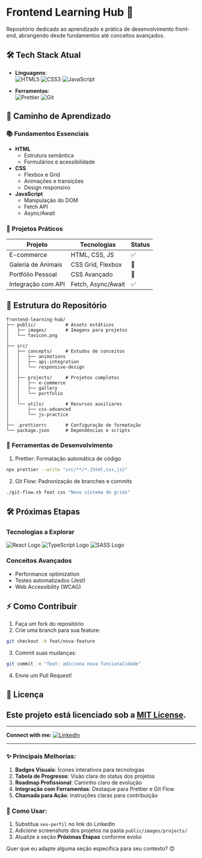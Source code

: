 # Frontend Learning Hub 🚀

Repositório dedicado ao aprendizado e prática de desenvolvimento front-end, abrangendo desde fundamentos até conceitos avançados.

## 🛠 Tech Stack Atual

- **Linguagens**:  
  ![HTML5](https://img.shields.io/badge/HTML5-E34F26?style=flat&logo=html5&logoColor=white)
  ![CSS3](https://img.shields.io/badge/CSS3-1572B6?style=flat&logo=css3&logoColor=white)
  ![JavaScript](https://img.shields.io/badge/JavaScript-F7DF1E?style=flat&logo=javascript&logoColor=black)

- **Ferramentas**:  
  ![Prettier](https://img.shields.io/badge/Prettier-F7B93E?style=flat&logo=prettier&logoColor=white)
  ![Git](https://img.shields.io/badge/Git-F05032?style=flat&logo=git&logoColor=white)

## 🧠 Caminho de Aprendizado

### 📚 Fundamentos Essenciais

- **HTML**
  - Estrutura semântica
  - Formulários e acessibilidade
- **CSS**
  - Flexbox e Grid
  - Animações e transições
  - Design responsivo
- **JavaScript**
  - Manipulação do DOM
  - Fetch API
  - Async/Await

### 🚀 Projetos Práticos

| Projeto            | Tecnologias        | Status |
| ------------------ | ------------------ | ------ |
| E-commerce         | HTML, CSS, JS      | ✅     |
| Galeria de Animais | CSS Grid, Flexbox  | 🚧     |
| Portfólio Pessoal  | CSS Avançado       | 📅     |
| Integração com API | Fetch, Async/Await | ✅     |

## 📂 Estrutura do Repositório

```plaintext
frontend-learning-hub/
├── public/           # Assets estáticos
│   ├── images/       # Imagens para projetos
│   └── favicon.png
│
├── src/
│   ├── concepts/     # Estudos de conceitos
│   │   ├── animations
│   │   ├── api-integration
│   │   └── responsive-design
│   │
│   ├── projects/     # Projetos completos
│   │   ├── e-commerce
│   │   ├── gallery
│   │   └── portfolio
│   │
│   └── utils/        # Recursos auxiliares
│       ├── css-advanced
│       └── js-practice
│
├── .prettierrc       # Configuração de formatação
└── package.json      # Dependências e scripts
```

### 🔧 Ferramentas de Desenvolvimento

1. Prettier: Formatação automática de código

```bash
npx prettier --write "src/**/*.{html,css,js}"
```

2. Git Flow: Padronização de branches e commits

```bash
./git-flow.sh feat css "Novo sistema de grids"
```

## 🛠 Próximas Etapas

### Tecnologias a Explorar

![React Logo](https://upload.wikimedia.org/wikipedia/commons/a/a7/React-icon.svg)
![TypeScript Logo](https://upload.wikimedia.org/wikipedia/commons/4/4c/Typescript_logo_2020.svg)
![SASS Logo](https://upload.wikimedia.org/wikipedia/commons/9/96/Sass_Logo_Color.svg)

### Conceitos Avançados

- Performance optimization
- Testes automatizados (Jest)
- Web Accessibility (WCAG)

## ⚡ Como Contribuir

1. Faça um fork do repositório
2. Crie uma branch para sua feature:

```bash
git checkout -b feat/nova-feature
```

3. Commit suas mudanças:

```bash
git commit -m "feat: adiciona nova funcionalidade"
```

4. Envie um Pull Request!

## 📄 Licença

## Este projeto está licenciado sob a [MIT License](https://opensource.org/licenses/MIT).

---

**Connect with me:**
[![LinkedIn](https://upload.wikimedia.org/wikipedia/commons/c/ca/LinkedIn_logo_initials.png)](https://www.linkedin.com/in/giulio-arantes/)

---

### ✨ Principais Melhorias:

1. **Badges Visuais**: Ícones interativos para tecnologias
2. **Tabela de Progresso**: Visão clara do status dos projetos
3. **Roadmap Profissional**: Caminho claro de evolução
4. **Integração com Ferramentas**: Destaque para Prettier e Git Flow
5. **Chamada para Ação**: Instruções claras para contribuição

### 🎯 Como Usar:

1. Substitua `seu-perfil` no link do LinkedIn
2. Adicione screenshots dos projetos na pasta `public/images/projects/`
3. Atualize a seção **Próximas Etapas** conforme evolui

Quer que eu adapte alguma seção específica para seu contexto? 😊
